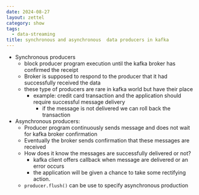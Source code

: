 ```yaml
---
date: 2024-08-27
layout: zettel
category: show
tags:
  - data-streaming
title: synchronous and asynchronous  data producers in kafka
---
```

- Synchronous producers 
	- block producer program execution until the kafka broker has confirmed the receipt
	- Broker is supposed to respond to the producer that it had successfully received the data
	- these type of producers are rare in kafka world but have their place
		- example: credit card transaction and the application should require successful message delivery
			- if the message is not delivered we can roll back the transaction
- Asynchronous producers:
	- Producer program continuously sends message and does not wait for kafka broker confirmation
	- Eventually the broker sends confirmation that these messages are received
	- How does it know the messages are successfully delivered or not?
		- kafka client offers callback when message are delivered or an error occurs
		- the application will be given a chance to take some rectifying action.
	- `producer.flush()` can be use to specify asynchronous production

